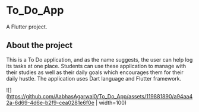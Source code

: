 # To_Do_App

A Flutter project.

## About the project
This is a To Do application, and as the name suggests, the user can help log its tasks at one place.
Students can use these application to manage with their studies as well as their daily goals which encourages them 
for their daily hustle.
The application uses Dart language and Flutter framework.


![](https://github.com/AabhasAgarwal0/To_Do_App/assets/119881890/a94aa42a-6d69-4d6e-b2f9-cea0281e6f0e | width=100)
